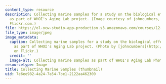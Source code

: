 ```yaml
---
content_type: resource
description: Collecting marine samples for a study on the biological effects of aging
  as part of WHOI's Aging Lab project. (Image courtesy of johncumbers, as posted on
  Flickr.com.)
file: https://ol-ocw-studio-app-production.s3.amazonaws.com/courses/12-757-science-and-communication-spring-2005/7e6ee9824a247a547be12122aa462300_12-757s05-th.jpg
file_type: image/jpeg
image_metadata:
  caption: Collecting marine samples for a study on the biological effects of aging
    as part of WHOI's Aging Lab project. (Photo by [johncumbers](http://www.flickr.com/people/cumbers/)
    on Flickr.)
  credit: ''
  image-alt: Collecting marine samples as part of WHOI's Aging Lab Photo.
resourcetype: Image
title: Collecting Marine Samples (thumbnail)
uid: 7e6ee982-4a24-7a54-7be1-2122aa462300
---
```

